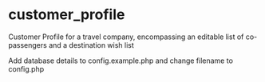 # customer_profile
Customer Profile for a travel company, encompassing an editable list of co-passengers and a destination wish list

Add database details to config.example.php and change filename to config.php
